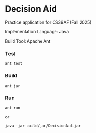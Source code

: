 # Decision Aid
Practice application for CS39AF (Fall 2025)

Implementation Language: Java

Build Tool: Apache Ant

### Test
`ant test`

### Build
`ant jar`

### Run
`ant run`

or

`java -jar build/jar/DecisionAid.jar`

